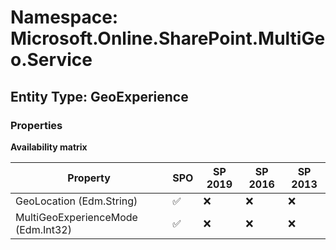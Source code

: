 # Namespace: Microsoft.Online.SharePoint.MultiGeo.Service

## Entity Type: GeoExperience

### Properties

**Availability matrix**

Property | SPO | SP 2019 | SP 2016 | SP 2013
----------|-----|---------|---------|--------
GeoLocation (Edm.String) | ✅ | ❌ | ❌ | ❌
MultiGeoExperienceMode (Edm.Int32) | ✅ | ❌ | ❌ | ❌

